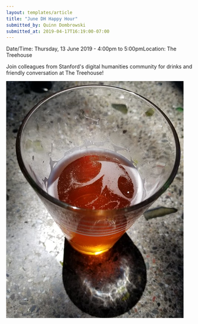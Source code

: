 ```yaml
---
layout: templates/article
title: "June DH Happy Hour"
submitted_by: Quinn Dombrowski
submitted_at: 2019-04-17T16:19:00-07:00
---
```



Date/Time: Thursday, 13 June 2019 - 4:00pm to 5:00pmLocation: The Treehouse

Join colleagues from Stanford's digital humanities community for drinks and friendly conversation at The Treehouse!




![](../post-images/43221223371_2e9da21707_z.jpg)


